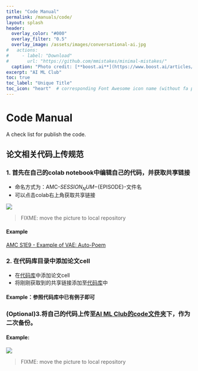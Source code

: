 ```yaml
---
title: "Code Manual"
permalink: /manuals/code/
layout: splash
header:
  overlay_color: "#000"
  overlay_filter: "0.5"
  overlay_image: /assets/images/conversational-ai.jpg
#   actions:
#     - label: "Download"
#       url: "https://github.com/mmistakes/minimal-mistakes/"
  caption: "Photo credit: [**boost.ai**](https://www.boost.ai/articles/2018/10/17/six-ways-conversational-ai-will-enhance-your-company)"
excerpt: "AI ML Club"
toc: true
toc_label: "Unique Title"
toc_icon: "heart"  # corresponding Font Awesome icon name (without fa prefix)
---
```


# Code Manual

A check list for publish the code.

## 论文相关代码上传规范

### 1. 首先在自己的colab notebook中编辑自己的代码，并获取共享链接
- 命名方式为：AMC-${SESSION_NUM}-${EPISODE}-文件名
- 可以点击colab右上角获取共享链接

![](http://ww1.sinaimg.cn/mw690/ca26ff18ly1fwjks7u0duj20bs04uweq.jpg)
> FIXME: move the picture to local repository

#### Example

[AMC S1E9 - Example of VAE: Auto-Poem](https://colab.research.google.com/drive/1RnUGJcLs_Fqlo5Gq16WPWs0U6a_XhoNX)

### 2. 在代码库目录中添加论文cell

- 在[代码库](https://colab.research.google.com/drive/1AO3bwIgzfy63ty8OSSgUPRG1PIii3oo_#scrollTo=6fvydVga7T0_)中添加论文cell
- 将刚刚获取到的共享链接添加至[代码库](https://colab.research.google.com/drive/1AO3bwIgzfy63ty8OSSgUPRG1PIii3oo_#scrollTo=6fvydVga7T0_)中

#### Example：参照代码库中已有例子即可

### (Optional)3.将自己的代码上传至[AI ML Club的code文件夹](https://github.com/BUPT/ai-ml.club/code)下，作为二次备份。

#### Example:

![](http://ww1.sinaimg.cn/mw690/ca26ff18ly1fwjkv7bn49j21ey0lqmzh.jpg)
> FIXME: move the picture to local repository